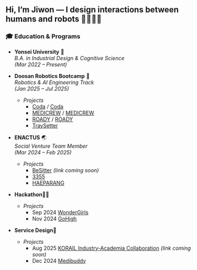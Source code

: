 ## Hi, I’m Jiwon — I design interactions between humans and robots 🫱🏻‍🫲🏿

### 🎓 Education & Programs

- **Yonsei University** 🦅  
  *B.A. in Industrial Design & Cognitive Science*  
  *(Mar 2022 – Present)*

- **Doosan Robotics Bootcamp** 🤖  
  *Robotics & AI Engineering Track*  
  *(Jan 2025 – Jul 2025)*

  - *Projects*  
    - [Coda](https://github.com/Rokey-3-D-autonomous/coda) / [Coda](https://www.canva.com/design/DAGsFyD0tr0/sglEr2E14XssseB0lSoJng/edit?utm_content=DAGsFyD0tr0&utm_campaign=designshare&utm_medium=link2&utm_source=sharebutton)
    - [MEDICREW](https://github.com/Rokey-3-D-2-Second/collaboration-2) / [MEDICREW](https://www.canva.com/design/DAGsF_ONccY/072d9fZ81cRlCPkEFVS4NQ/edit?utm_content=DAGsF_ONccY&utm_campaign=designshare&utm_medium=link2&utm_source=sharebutton)
    - [ROADY](https://github.com/Rokey-3-D-2-Second/collaboration-3) / [ROADY](https://www.canva.com/design/DAGsLjF4C3Y/TLd3C-pgppmxJ8vxYV0jtA/edit?utm_content=DAGsLjF4C3Y&utm_campaign=designshare&utm_medium=link2&utm_source=sharebutton)
    - [TraySetter](https://www.canva.com/design/DAGr_Q6r08w/OwgY6S_ZUErYb5fKPci1yw/edit?utm_content=DAGr_Q6r08w&utm_campaign=designshare&utm_medium=link2&utm_source=sharebutton)

- **ENACTUS** 🌏  
  *Social Venture Team Member*  
  *(Mar 2024 – Feb 2025)*

  - *Projects*  
    - [BeSitter](#) *(link coming soon)*
    - [3355](https://www.notion.so/3355-262d35c943028063b6a5c3f7c96270c5?source=copy_link)
    - [HAEPARANG](https://www.notion.so/HAEPARANG-262d35c94302800c8bf0efd5a6723c6b?source=copy_link)

- **Hackathon**👩‍💻
    
  - *Projects*
    - Sep 2024 [WonderGirls](https://www.notion.so/262d35c94302806e84bacad31ae2c592?source=copy_link)
    - Nov 2024 [GoHigh](https://www.notion.so/Hire-Gangwon-262d35c9430280749ebdef837237911b?source=copy_link)

- **Service Design**🌊

  - *Projects*
    - Aug 2025 [KORAIL Industry-Academia Collaboration](#) *(link coming soon)*
    - Dec 2024 [Medibuddy](https://www.notion.so/Medibuddy-262d35c943028009867ed7f1ce2a3d95?source=copy_link)
